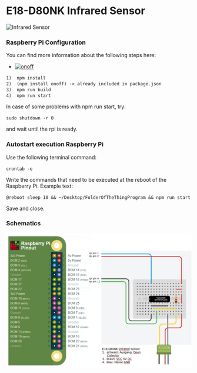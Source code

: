 # E18-D80NK Infrared Sensor

![Infrared Sensor](https://www.microchip.lk/wp-content/uploads/2018/03/ir-barrier-sensor-e18-d80nk.jpg)

### Raspberry Pi Configuration

You can find more information about the following steps here:  
* [![onoff](https://www.npmjs.com/package/onoff)](https://www.npmjs.com/package/onoff)   

```
1)  npm install
2)  (npm install onoff) -> already included in package.json
3)  npm run build
4)  npm run start
```
In case of some problems with npm run start, try:
```
sudo shutdown -r 0 
```
and wait until the rpi is ready. 

### Autostart execution Raspberry Pi

Use the following terminal command:
```
crontab -e
```
Write the commands that need to be executed at the reboot of the Raspberry Pi.
Example text:

```
@reboot sleep 10 && ~/Desktop/FolderOfTheThingProgram && npm run start
```
Save and close.

### Schematics

![wiring](Devices/nodewot-infrared-sensor-dobot/Schematics/Schematics_Infrared_Sensor.png)